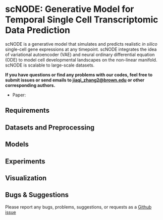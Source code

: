 # scNODE: Generative Model for Temporal Single Cell Transcriptomic Data Prediction

scNODE is a generative model that simulates and predicts realistic *in silico* single-cell gene expressions at any timepoint. scNODE integrates the idea of variational autoencoder (VAE) and neural ordinary differential equation (ODE) to model cell developmental landscapes on the non-linear manifold. scNODE is scalable to large-scale datasets.

**If you have questions or find any problems with our codes, feel free to submit issues or send emails to jiaqi_zhang2@brown.edu or other corresponding authors.**

- Paper: 


## Requirements


## Datasets and Preprocessing


## Models


## Experiments


## Visualization


## Bugs & Suggestions

Please report any bugs, problems, suggestions, or requests as a [Github issue](https://github.com/rsinghlab/scNODE/issues)
